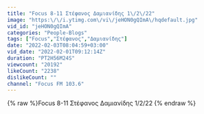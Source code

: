 ```yaml
---
title: "Focus 8-11 Στέφανος Δαμιανίδης 1\/2\/22"
image: "https:\/\/i.ytimg.com\/vi\/jeHON0gQImA\/hqdefault.jpg"
vid_id: "jeHON0gQImA"
categories: "People-Blogs"
tags: ["Focus","Στέφανος","Δαμιανίδης"]
date: "2022-02-03T08:04:59+03:00"
vid_date: "2022-02-01T09:12:14Z"
duration: "PT2H56M24S"
viewcount: "20192"
likeCount: "2238"
dislikeCount: ""
channel: "Focus FM 103.6"
---
```

{% raw %}Focus 8-11 Στέφανος Δαμιανίδης 1/2/22 {% endraw %}
